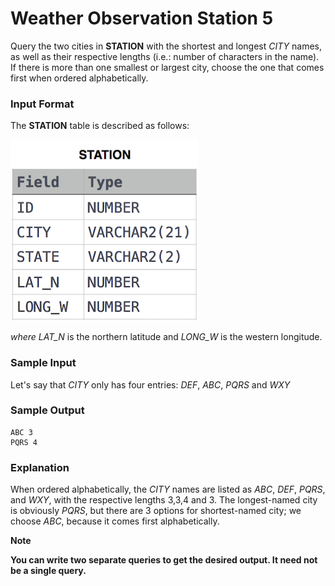 # Weather Observation Station 5
Query the two cities in **STATION** with the shortest and longest *CITY* names, as well as their respective lengths (i.e.: number of characters in the name). If there is more than one smallest or largest city, choose the one that comes first when ordered alphabetically.
### Input Format
The **STATION** table is described as follows:

![STATION Table](image.jpg)

*where LAT_N* is the northern latitude and *LONG_W* is the western longitude.
### Sample Input
Let's say that *CITY* only has four entries: *DEF*, *ABC*, *PQRS* and *WXY*
### Sample Output
```
ABC 3
PQRS 4
```
### Explanation
When ordered alphabetically, the *CITY* names are listed as *ABC*, *DEF*, *PQRS*, and *WXY*, with the respective lengths 3,3,4 and 3. The longest-named city is obviously *PQRS*, but there are 3 options for shortest-named city; we choose *ABC*, because it comes first alphabetically.

**Note**

**You can write two separate queries to get the desired output. It need not be a single query.**
